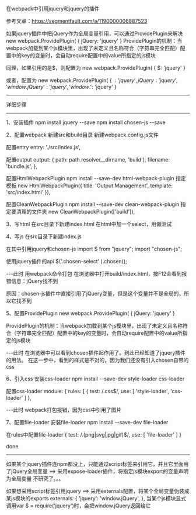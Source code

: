 在webpack中引用jquery和jquery的插件

参考文章：https://segmentfault.com/a/1190000006887523

如果jquery插件中把jQuery作为全局变量引用，可以通过ProvidePlugin来解决
new webpack.ProvidePlugin(
{
    jQuery: 'jquery'
}
ProvidePlugin的机制：当webpack加载到某个js模块里，出现了未定义且名称符合（字符串完全匹配）配置中的key的变量时，会自动require配置中的value所指定的js模块

同理，如果引用的是$，则配置为
new webpack.ProvidePlugin(
{
    $: 'jquery'
}

或者，配置为
new webpack.ProvidePlugin(
{
    $: 'jquery',
    jQuery: 'jquery',
    'window.jQuery': 'jquery',
    'window.$': 'jquery'
}


************
详细步骤
************
1、安装插件
npm install jquery --save
npm install chosen-js --save

2、配置webpack
新建src和build目录
新建webpack.config.js文件

配置entry
entry: './src/index.js',

配置output
output: {
    path: path.resolve(__dirname, 'build'),
    filename: 'bundle.js',
},

配置HtmlWebpackPlugin
npm install --save-dev html-webpack-plugin
指定模板
new HtmlWebpackPlugin({
    title: 'Output Management',
    template: 'src/index.html'
}),


配置CleanWebpackPlugin
npm install --save-dev clean-webpack-plugin
指定要清理的文件夹
new CleanWebpackPlugin(['build']),

3、写html
在src目录下新建index.html
在html中加一个select，用做测试

4、写js
在src目录下新建index.js

在其中引用jquery和chosen-js
import $ from "jquery";
import "chosen-js";

使用jquery插件的api
$('.chosen-select' ).chosen();

---此时
用webpack命令打包
在浏览器中打开build/index.html，按F12会看到报错信息：jQuery找不到

原因：chosen-js插件中直接引用了jQuery变量，但是这个变量并不是全局的，所以它找不到


5、配置ProvidePlugin
new webpack.ProvidePlugin(
{
    jQuery: 'jquery'
}

ProvidePlugin的机制：当webpack加载到某个js模块里，出现了未定义且名称符合（字符串完全匹配）配置中的key的变量时，会自动require配置中的value所指定的js模块

---此时
在浏览器中可以看到chosen插件起作用了。到此已经知道了jquery插件的用法。
在这一步中，看到的样式是不对的，因为我们还没有引入chosen自带的css

6、引入css
安装css-loader
npm install --save-dev style-loader css-loader

配置css-loader
module: {
    rules: [
        {
            test: /\.css$/,
            use: [
                'style-loader',
                'css-loader'
            ]
        },

---此时
webpack打包报错，因为css中引用了图片

7、配置file-loader
安装file-loader
npm install --save-dev file-loader

在rules中配置file-loader
{
    test: /\.(png|svg|jpg|gif)$/,
    use: [
        'file-loader'
    ]
}

done

*********
如果某个jquery插件连npm都没上，只能通过script标签来引用它，并且它里面用了jQuery全局变量
==> 采用expose-loader插件，将指定js模块export的变量声明为全局变量
不研究了。。。

如果想采用script标签引用jquery
==> 采用externals配置，将某个全局变量伪装成某js模块的exports
    externals: {
      'jquery': 'window.jQuery',
    },
当某个js模块显式调用var $ = require('jquery')时，会把window.jQuery返回给它